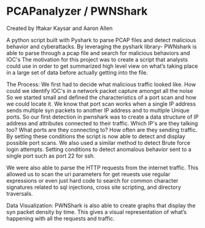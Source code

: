 # PCAPanalyzer / PWNShark

Created by Iftakar Kaysar and Aaron Allen

A python script built with Pyshark to parse PCAP files and detect malicious behavior and cyberattacks.
By leveraging the pyshark library- PWNshark is able to parse through a pcap file and search for malicious behaviors and IOC's
The motivation for this project was to create a script that analysts could use in order to get summarized high level view on what’s taking place in a large set of data before actually getting into the file.


The Process:
We first had to decide what malicious traffic looked like. How could we identify IOC's in a network packet capture amongst all the noise
So we started small and defined the characteristics of a port scan and how we could locate it. 
We know that port scan works when a single IP address sends multiple syn packets to another IP address and to multiple Unique ports.
So our first detection in pwnshark was to create a data structure of IP address and attributes connected to their traffic. Which IP's are they talking too?
What ports are they connecting to? How often are they sending traffic. 
By setting these conditions the script is now able to detect and display possible port scans.
We also used a similar method to detect Brute force login attempts. Setting conditions to detect anomalous behavior sent to a single port such as port 22 for ssh. 

We were also able to parse the HTTP requests from the internet traffic. This allowed us to scan the uri parameters for get reuests  use regular expressions or even just hard code to search for common character signatures related to sql injections, cross site scripting, and directory traversals. 

Data Visualization:
PWNShark is also able to create graphs that display the syn packet density by time. This gives a visual representation of what’s happening with all the requests and traffic.
